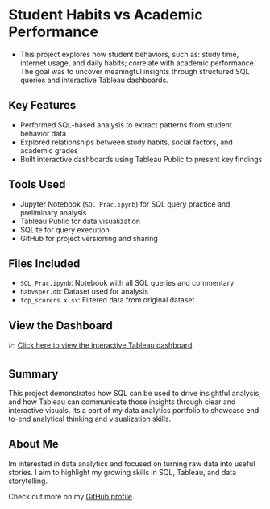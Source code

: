 # Student Habits vs Academic Performance

- This project explores how student behaviors, such as: study time, internet usage, and daily habits; correlate with academic performance. The goal was to uncover meaningful insights through structured SQL queries and interactive Tableau dashboards.

##  Key Features
- Performed SQL-based analysis to extract patterns from student behavior data
- Explored relationships between study habits, social factors, and academic grades
- Built interactive dashboards using Tableau Public to present key findings

##  Tools Used
- Jupyter Notebook (`SQL Prac.ipynb`) for SQL query practice and preliminary analysis
- Tableau Public for data visualization
- SQLite for query execution
- GitHub for project versioning and sharing

##  Files Included
- `SQL Prac.ipynb`: Notebook with all SQL queries and commentary
- `habvsper.db`: Dataset used for analysis
- `top_scorers.xlsx`: Filtered data from original dataset 

##  View the Dashboard
📈 [Click here to view the interactive Tableau dashboard](https://public.tableau.com/app/profile/david.salgado4874/viz/HabitsEffectsonExamScore/Story1)

##  Summary
This project demonstrates how SQL can be used to drive insightful analysis, and how Tableau can communicate those insights through clear and interactive visuals. Its a part of my data analytics portfolio to showcase end-to-end analytical thinking and visualization skills.

##  About Me
Im interested in data analytics and focused on turning raw data into useful stories. I aim to highlight my growing skills in SQL, Tableau, and data storytelling.

Check out more on my [GitHub profile](https://github.com/Salgadod123).
